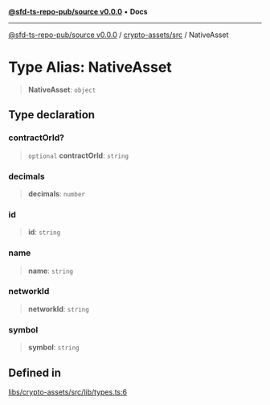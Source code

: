 [**@sfd-ts-repo-pub/source v0.0.0**](../../../README.md) • **Docs**

***

[@sfd-ts-repo-pub/source v0.0.0](../../../modules.md) / [crypto-assets/src](../README.md) / NativeAsset

# Type Alias: NativeAsset

> **NativeAsset**: `object`

## Type declaration

### contractOrId?

> `optional` **contractOrId**: `string`

### decimals

> **decimals**: `number`

### id

> **id**: `string`

### name

> **name**: `string`

### networkId

> **networkId**: `string`

### symbol

> **symbol**: `string`

## Defined in

[libs/crypto-assets/src/lib/types.ts:6](https://github.com/Steadfast-Digital/sfd-ts-repo-pub/blob/7c03207a60081ee1420569768bbbd8451528de43/libs/crypto-assets/src/lib/types.ts#L6)
